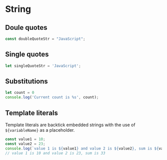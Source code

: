 # String 

## Doule quotes 

```javascript 
const doubleQuoteStr = "JavaScript"; 
```

## Single quotes 

```javascript 
let singleQuoteStr = 'JavaScript';
```

## Substitutions 

```javascript 
let count = 0 
console.log('Current count is %s', count); 
```

## Template literals 

Template literals are backtick embedded strings with the use of `${variableName}` as a placeholder.

```javascript 
const value1 = 10;
const value2 = 23; 
console.log(`value 1 is ${value1} and value 2 is ${value2}, sum is ${value1 + value2}`);
// value 1 is 10 and value 2 is 23, sum is 33
```
